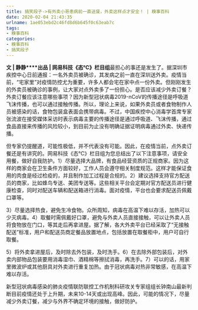 ```yaml
---
title: 搞笑段子->有外卖小哥患病前一直送餐，外卖这样点才安全！ | 糗事百科
date: 2020-02-04 21:43:35
urlname: 1ae053ebd2c46fd8d6b645f0c63eab7c
tags: 
- 糗事百科
categories:
- 糗事百科
- 搞笑段子
---
```

**文 | 静静****出品 | 网易科技《态℃》栏目组**最担心的事还是发生了。据深圳市疾控中心日前通报：一名外卖员被确诊，其发病之前一直在深圳送外卖。疫情当前，“宅家里”对疫情防控尤为重要，许多人都会宅在家中点一份外卖。但刚刚发生的外卖员被确诊的事例，让大家对点外卖多了一份担心。是否应该减少外卖订餐？外卖订餐应该注意哪些事项？因为新型冠状病毒2019-nCoV的传播途径是呼吸道飞沫传播，也可以通过接触传播。所以，理论上来说，如果外卖员或者食物制作人员被感染的话，食物包装盒表面会携带病毒。不过，中国疾控中心消毒学首席专家张流波在接受媒体采访时表示病毒主要的传播途径是通过呼吸道、飞沫传播，通过食品直接来传播的风险较小，到目前为止没有明确证据证明病毒通过外卖、快递传播。

但专家仍提醒道，可能性极低，并不代表没有可能。因此，在疫情当前，点外卖订餐还是有讲究的。网易科技《态℃》栏目组为您总结出了以下注意事项，请安全用餐，做好自我防护。1）尽量选择大品牌，有食品经营资质的正规商家。因为这样的商家会在卫生条件方面较好，工作人员会遵守相关制度规范。这样才能保证食用的肉食是经过检疫的，并且制作加工过程是合规的。2）建议选择支持官方配送员的商家，比如蜂鸟专送、美团专送等。这些相关平台会定期对官方配送员进行健康检查，同时对配送车辆和配送箱进行消毒。面对疫情，平台也会要求配送员佩戴口罩等。

3）尽量选择热食，避免生冷食物。众所周知，病毒在高温下难以存活，加热可以少灭病毒。4）取餐时需佩戴好口罩，避免与外卖人员直接接触，可以让外卖人员将食物放在门口，等其走后再拿进屋。据了解，各大外卖平台已经采取了“无接触配送”标准，用户和配送员商定餐品放置地点，包括放置在取餐柜中，用户可自行取餐。

5）将外卖拿进屋后，及时除去外包装，及时洗手。6）在去除外部包装后，对外卖内部物品包装要用消毒湿巾、酒精棉等擦拭消毒，再洗手。7）可以的话，用家里微波炉或其他厨具对外卖进行重复加热。由于冠状病毒对热非常敏感，在高温下难以存活。

新型冠状病毒感染的肺炎疫情联防联控工作机制科研攻关专家组组长钟南山最新判断目前疫情还处于上升期，未来10-14天或出现高峰。因此，可能的情况下，尽量减少外卖订餐，减少与外界不确定环境的接触，做好防护。


